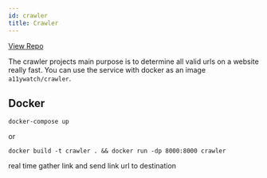 ```yaml
---
id: crawler
title: Crawler
---
```


[View Repo](https://github.com/A11yWatch/crawler)

The crawler projects main purpose is to determine all valid urls on a website really fast.
You can use the service with docker as an image `a11ywatch/crawler`.

## Docker

`docker-compose up`

or

`docker build -t crawler . && docker run -dp 8000:8000 crawler`

real time gather link and send link url to destination
